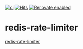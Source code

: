 [![ci](https://github.com/AndriyKalashnykov/redis-rate-limiter/actions/workflows/ci.yml/badge.svg?branch=main)](https://github.com/AndriyKalashnykov/redis-rate-limiter/actions/workflows/ci.yml)
[![Hits](https://hits.seeyoufarm.com/api/count/incr/badge.svg?url=https%3A%2F%2Fgithub.com%2FAndriyKalashnykov%2Fredis-rate-limiter&count_bg=%2340C83D&title_bg=%23555555&icon=&icon_color=%23E7E7E7&title=hits&edge_flat=false)](https://hits.seeyoufarm.com)
[![Renovate enabled](https://img.shields.io/badge/renovate-enabled-brightgreen.svg)](https://app.renovatebot.com/dashboard#github/AndriyKalashnykov/redis-rate-limiter)
# redis-rate-limiter
[redis-rate-limiter](https://dev.to/mauriciolinhares/rate-limiting-http-requests-in-go-using-redis-51m7)
